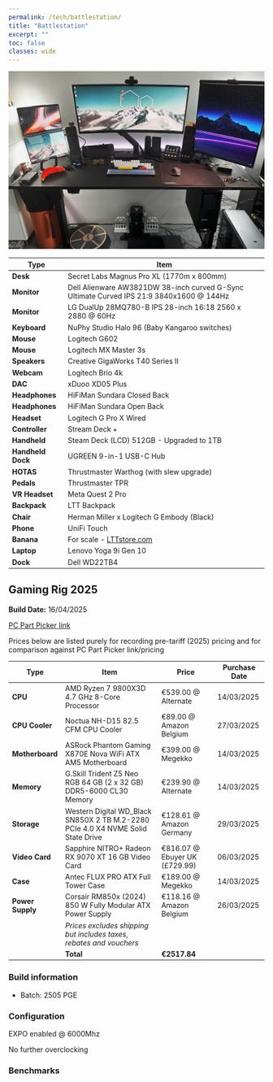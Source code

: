 ```yaml
---
permalink: /tech/battlestation/
title: "Battlestation"
excerpt: ""
toc: false
classes: wide
---
```


![alt text](battlestation.png)

| Type              | Item |
|-------------------|------|
| **Desk**          | Secret Labs Magnus Pro XL (1770m x 800mm) |
| **Monitor**       | Dell Alienware AW3821DW 38-inch curved G-Sync Ultimate Curved IPS 21:9 3840x1600 @ 144Hz |
| **Monitor**       | LG DualUp 28MQ780-B IPS 28-inch 16:18 2560 x 2880 @ 60Hz |
| **Keyboard**      | NuPhy Studio Halo 96 (Baby Kangaroo switches) |
| **Mouse**         | Logitech G602 |
| **Mouse**         | Logitech MX Master 3s |
| **Speakers**      | Creative GigaWorks T40 Series II |
| **Webcam**        | Logitech Brio 4k |
| **DAC**           | xDuoo XD05 Plus |
| **Headphones**    | HiFiMan Sundara Closed Back |
| **Headphones**    | HiFiMan Sundara Open Back |
| **Headset**       | Logitech G Pro X Wired |
| **Controller**    | Stream Deck + |
| **Handheld**      | Steam Deck (LCD) 512GB - Upgraded to 1TB |
| **Handheld Dock** | UGREEN 9-in-1 USB-C Hub
| **HOTAS**         | Thrustmaster Warthog (with slew upgrade) |
| **Pedals**        | Thrustmaster TPR |
| **VR Headset**    | Meta Quest 2 Pro |
| **Backpack**      | LTT Backpack |
| **Chair**         | Herman Miller x Logitech G Embody (Black) |
| **Phone**         | UniFi Touch |
| **Banana**        | For scale - [LTTstore.com](https://lttstore.com) |
| **Laptop**        | Lenovo Yoga 9i Gen 10 |
| **Dock**          | Dell WD22TB4 |


## Gaming Rig 2025

**Build Date:** 16/04/2025

[PC Part Picker link](https://be.pcpartpicker.com/user/TFindley/saved/mq6x23)

Prices below are listed purely for recording pre-tariff (2025) pricing and for comparison against PC Part Picker link/pricing

| Type              | Item                                                                              | Price                         | Purchase Date |
|-------------------|-----------------------------------------------------------------------------------|-------------------------------|---------------|
| **CPU**           | AMD Ryzen 7 9800X3D 4.7 GHz 8-Core Processor                                      | €539.00 @ Alternate           | 14/03/2025    |
| **CPU Cooler**    | Noctua NH-D15 82.5 CFM CPU Cooler                                                 | €89.00 @ Amazon Belgium       | 27/03/2025    |
| **Motherboard**   | ASRock Phantom Gaming X870E Nova WiFi ATX AM5 Motherboard                         | €399.00 @ Megekko             | 14/03/2025    |
| **Memory**        | G.Skill Trident Z5 Neo RGB 64 GB (2 x 32 GB) DDR5-6000 CL30 Memory                | €239.90 @ Alternate           | 14/03/2025    |
| **Storage**       | Western Digital WD_Black SN850X 2 TB M.2-2280 PCIe 4.0 X4 NVME Solid State Drive  | €128.61 @ Amazon Germany      | 29/03/2025    |
| **Video Card**    | Sapphire NITRO+ Radeon RX 9070 XT 16 GB Video Card                                | €816.07 @ Ebuyer UK (£729.99) | 06/03/2025    |
| **Case**          | Antec FLUX PRO ATX Full Tower Case                                                | €189.00 @ Megekko             | 14/03/2025    |
| **Power Supply**  | Corsair RM850x (2024) 850 W Fully Modular ATX Power Supply                        | €118.16 @ Amazon Belgium      | 26/03/2025    |
|                   | *Prices excludes shipping but includes taxes, rebates and vouchers*               |                               |               |
|                   | **Total**                                                                         | **€2517.84**                  |               |


### Build information

- Batch: 2505 PGE


### Configuration

EXPO enabled @ 6000Mhz

No further overclocking


### Benchmarks